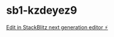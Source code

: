 # sb1-kzdeyez9

[Edit in StackBlitz next generation editor ⚡️](https://stackblitz.com/~/github.com/dfww/sb1-kzdeyez9)